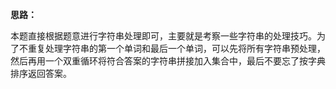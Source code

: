 **思路：**

本题直接根据题意进行字符串处理即可，主要就是考察一些字符串的处理技巧。为了不重复处理字符串的第一个单词和最后一个单词，可以先将所有字符串预处理，然后再用一个双重循环将符合答案的字符串拼接加入集合中，最后不要忘了按字典排序返回答案。

